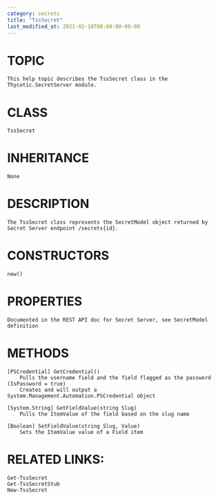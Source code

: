 ```yaml
---
category: secrets
title: "TssSecret"
last_modified_at: 2021-02-10T00:00:00-00:00
---
```


# TOPIC
    This help topic describes the TssSecret class in the Thycotic.SecretServer module.

# CLASS
    TssSecret

# INHERITANCE
    None

# DESCRIPTION
    The TssSecret class represents the SecretModel object returned by Secret Server endpoint /secrets{id}.

# CONSTRUCTORS
    new()

# PROPERTIES
    Documented in the REST API doc for Secret Server, see SecretModel definition

# METHODS

    [PSCredential] GetCredential()
        Pulls the username field and the field flagged as the password (IsPassword = true)
        Creates and will output a System.Management.Automation.PSCredential object

    [System.String] GetFieldValue(string Slug)
        Pulls the ItemValue of the field based on the slug name

    [Boolean] SetFieldValue(string Slug, Value)
        Sets the ItemValue value of a Field item

# RELATED LINKS:
    Get-TssSecret
    Get-TssSecretStub
    New-TssSecret